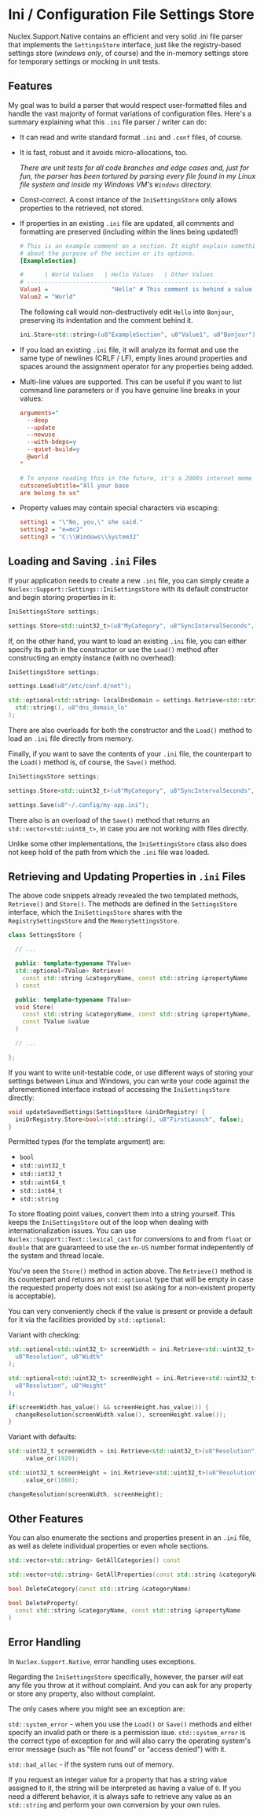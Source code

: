 Ini / Configuration File Settings Store
=======================================

Nuclex.Support.Native contains an efficient and very solid .ini file parser
that implements the `SettingsStore` interface, just like the registry-based
settings store (*windows only*, of course) and the in-memory settings store
for temporary settings or mocking in unit tests.


Features
--------

My goal was to build a parser that would respect user-formatted files and
handle the vast majority of format variations of configuration files.
Here's a summary explaining what this `.ini` file parser / writer can do:

* It can read and write standard format `.ini` and `.conf` files, of course.

* It is fast, robust and it avoids micro-allocations, too.

  *There are unit tests for all code branches and edge cases and,
  just for fun, the parser has been tortured by parsing every file found in
  my Linux file system and inside my Windows VM's `Windows` directory.*

* Const-correct. A const intance of the `IniSettingsStore` only allows
  properties to the retrieved, not stored.

* If properties in an existing `.ini` file are updated, all comments and
  formatting are preserved (including within the lines being updated!)

  ```ini
  # This is an example comment on a section. It might explain something
  # about the purpose of the section or its options.
  [ExampleSection]

  #      | World Values   | Hello Values   | Other Values
  # ---------------------------------------------------------
  Value1 =                  "Hello" # This comment is behind a value
  Value2 = "World"  
  ```

  The following call would non-destructively edit `Hello` into `Bonjour`,
  preserving its indentation and the comment behind it.

  ```cpp
  ini.Store<std::string>(u8"ExampleSection", u8"Value1", u8"Bonjour");
  ```

* If you load an existing `.ini` file, it will analyze its format and use
  the same type of newlines (CRLF / LF), empty lines around properties
  and spaces around the assignment operator for any properties being added.

* Multi-line values are supported. This can be useful if you want to list
  command line parameters or if you have genuine line breaks in your values:

  ```ini
  arguments="
    --deep
    --update
    --newuse
    --with-bdeps=y
    --quiet-build=y
    @world
  "

  # To anyone reading this in the future, it's a 2000s internet meme
  cutsceneSubtitle="All your base
  are belong to us"
  ```

* Property values may contain special characters via escaping:

  ```ini
  setting1 = "\"No, you,\" she said."
  setting2 = "e=mc2"
  setting3 = "C:\\Windows\\System32"
  ```


Loading and Saving `.ini` Files
-------------------------------

If your application needs to create a new `.ini` file, you can simply create
a `Nuclex::Support::Settings::IniSettingsStore` with its default constructor
and begin storing properties in it:

```cpp
IniSettingsStore settings;

settings.Store<std::uint32_t>(u8"MyCategory", u8"SyncIntervalSeconds", 120);
```

If, on the other hand, you want to load an existing `.ini` file, you can
either specify its path in the constructor or use the `Load()` method after
constructing an empty instance (with no overhead):

```cpp
IniSettingsStore settings;

settings.Load(u8"/etc/conf.d/net");

std::optional<std::string> localDnsDomain = settings.Retrieve<std::string>(
  std::string(), u8"dns_domain_lo"
);
```

There are also overloads for both the constructor and the `Load()` method to
load an `.ini` file directly from memory.

Finally, if you want to save the contents of your `.ini` file, the counterpart
to the `Load()` method is, of course, the `Save()` method.

```cpp
IniSettingsStore settings;

settings.Store<std::uint32_t>(u8"MyCategory", u8"SyncIntervalSeconds", 120);

settings.Save(u8"~/.config/my-app.ini");
```

There also is an overload of the `Save()` method that returns an
`std::vector<std::uint8_t>`, in case you are not working with files directly.

Unlike some other implementations, the `IniSettingsStore` class also does not
keep hold of the path from which the `.ini` file was loaded. 


Retrieving and Updating Properties in `.ini` Files
--------------------------------------------------

The above code snippets already revealed the two templated methods,
`Retrieve()` and `Store()`. The methods are defined in the `SettingsStore`
interface, which the `IniSettingsStore` shares with
the `RegistrySettingsStore` and the `MemorySettingsStore`.

```cpp
class SettingsStore {

  // ...

  public: template<typename TValue>
  std::optional<TValue> Retrieve(
    const std::string &categoryName, const std::string &propertyName
  ) const

  public: template<typename TValue>
  void Store(
    const std::string &categoryName, const std::string &propertyName,
    const TValue &value
  )

  // ...

};
```

If you want to write unit-testable code, or use different ways of storing your
settings between Linux and Windows, you can write your code against the
aforementioned interface instead of accessing the `IniSettingsStore` directly:

```cpp
void updateSavedSettings(SettingsStore &iniOrRegistry) {
  iniOrRegistry.Store<bool>(std::string(), u8"FirstLaunch", false);
}
```

Permitted types (for the template argument) are:

  * `bool`
  * `std::uint32_t`
  * `std::int32_t`
  * `std::uint64_t`
  * `std::int64_t`
  * `std::string`

To store floating point values, convert them into a string yourself. This
keeps the `IniSettingsStore` out of the loop when dealing with
internationalization issues. You can use `Nuclex::Support::Text::lexical_cast`
for conversions to and from `float` or `double` that are guaranteed to use
the `en-US` number format indepentently of the system and thread locale.

You've seen the `Store()` method in action above. The `Retrieve()` method is
its counterpart and returns an `std::optional` type that will be empty in
case the requested property does not exist (so asking for a non-existent
property is acceptable).

You can very conveniently check if the value is present or provide a default
for it via the facilities provided by `std::optional`:

Variant with checking:

```cpp
std::optional<std::uint32_t> screenWidth = ini.Retrieve<std::uint32_t>(
  u8"Resolution", u8"Width"
);

std::optional<std::uint32_t> screenHeight = ini.Retrieve<std::uint32_t>(
  u8"Resolution", u8"Height"
);

if(screenWidth.has_value() && screenHeight.has_value()) {
  changeResolution(screenWidth.value(), screenHeight.value());
}
```

Variant with defaults:

```cpp
std::uint32_t screenWidth = ini.Retrieve<std::uint32_t>(u8"Resolution", u8"Width")
    .value_or(1920);

std::uint32_t screenHeight = ini.Retrieve<std::uint32_t>(u8"Resolution", u8"Height")
    .value_or(1080);

changeResolution(screenWidth, screenHeight);
```


Other Features
--------------

You can also enumerate the sections and properties present in an `.ini` file,
as well as delete individual properties or even whole sections.

```cpp
std::vector<std::string> GetAllCategories() const

std::vector<std::string> GetAllProperties(const std::string &categoryName) const

bool DeleteCategory(const std::string &categoryName)

bool DeleteProperty(
  const std::string &categoryName, const std::string &propertyName
)
```


Error Handling
--------------

In `Nuclex.Support.Native`, error handling uses exceptions.

Regarding the `IniSettingsStore` specifically, however, the parser *will* eat
any file you throw at it without complaint. And you can ask for any property
or store any property, also without complaint.

The only cases where you might see an exception are:

`std::system_error` - when you use the `Load()` or `Save()` methods and either
specify an invalid path or there is a permission isue. `std::system_error` is
the correct type of exception for and will also carry the operating system's
error message (such as "file not found" or "access denied") with it.

`std::bad_alloc` - if the system runs out of memory.

If you request an integer value for a property that has a string value
assigned to it, the string will be interpreted as having a value of `0`.
If you need a different behavior, it is always safe to retrieve any value
as an `std::string` and perform your own conversion by your own rules.
